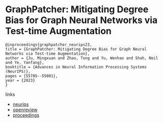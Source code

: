 # GraphPatcher: Mitigating Degree Bias for Graph Neural Networks via Test-time Augmentation

```
@inproceedings{graphpatcher_neurips23,
title = {GraphPatcher: Mitigating Degree Bias for Graph Neural Networks via Test-time Augmentation},
author = {Ju, Mingxuan and Zhao, Tong and Yu, Wenhao and Shah, Neil and Ye, Yanfang},
booktitle = {Advances in Neural Information Processing Systems (NeurIPS)},
pages = {55785--55801},
year = {2023}
}
```

links
- [neurips](https://nips.cc/Conferences/2023/Schedule?showEvent=70390)
- [openreview](https://openreview.net/forum?id=puupdGOWUp)
- [proceedings](https://papers.nips.cc//paper_files/paper/2023/hash/ae9bbdcea94d808882f3535e8ca00542-Abstract-Conference.html)
